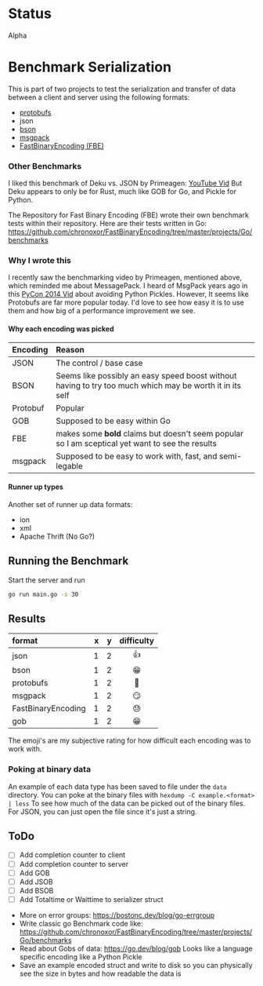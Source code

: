 # Status
Alpha

# Benchmark Serialization
This is part of two projects to test the serialization and transfer
of data between a client and server using the following formats:

 - [protobufs](https://developers.google.com/protocol-buffers/)
 - json
 - [bson](https://bsonspec.org/)
 - [msgpack](https://msgpack.org/)
 - [FastBinaryEncoding (FBE)](https://github.com/chronoxor/FastBinaryEncoding)

### Other Benchmarks
I liked this benchmark of Deku vs. JSON by Primeagen: [YouTube Vid](https://www.youtube.com/watch?v=MuCK81q1edU)
But Deku appears to only be for Rust, much like GOB for Go, and Pickle for Python.

The Repository for Fast Binary Encoding (FBE) wrote their own benchmark tests within their repository.
Here are their tests written in Go: https://github.com/chronoxor/FastBinaryEncoding/tree/master/projects/Go/benchmarks


### Why I wrote this
I recently saw the benchmarking video by Primeagen, mentioned above, which reminded me about MessagePack.
I heard of MsgPack years ago in this [PyCon 2014 Vid](https://www.youtube.com/watch?v=7KnfGDajDQw) about avoiding Python Pickles.
However, It seems like Protobufs are far more popular today. 
I'd love to see how easy it is to use them and how big of a performance improvement we see. 

#### Why each encoding was picked
| Encoding | Reason |
|:---|:---|
| JSON | The control / base case |
| BSON | Seems like possibly an easy speed boost without having to try too much which may be worth it in its self |
| Protobuf | Popular |
| GOB | Supposed to be easy within Go |
| FBE | makes some __bold__ claims but doesn't seem popular so I am sceptical yet want to see the results |
| msgpack | Supposed to be easy to work with, fast, and semi-legable |

#### Runner up types
Another set of runner up data formats:
 - ion
 - xml
 - Apache Thrift (No Go?)

## Running the Benchmark
Start the server and run
```bash
go run main.go -s 30
```

## Results

|format | x | y | difficulty |
|:---|---:|---:|:---:|
|json | 1 | 2| :+1: |
|bson | 1 | 2| :grin: |
|protobufs| 1 | 2| :grimacing: |
|msgpack| 1 | 2| :smirk: |
|FastBinaryEncoding| 1 | 2| :sweat: |
|gob| 1 | 2| :grin: |

The emoji's are my subjective rating for how difficult each encoding was to work with.

### Poking at binary data
An example of each data type has been saved to file under the `data` directory.
You can poke at the binary files with `hexdump -C example.<format> | less`
To see how much of the data can be picked out of the binary files. 
For JSON, you can just open the file since it's just a string.

## ToDo
 - [ ] Add completion counter to client
 - [ ] Add completion counter to server
 - [ ] Add GOB
 - [ ] Add JSOB
 - [ ] Add BSOB
 - [ ] Add Totaltime or Waittime to serializer struct
 - More on error groups: https://bostonc.dev/blog/go-errgroup
 - Write classic go Benchmark code like: https://github.com/chronoxor/FastBinaryEncoding/tree/master/projects/Go/benchmarks
 - Read about Gobs of data: https://go.dev/blog/gob Looks like a language specific encoding like a Python Pickle
 - Save an example encoded struct and write to disk so you can physically see the size in bytes and how readable the data is
